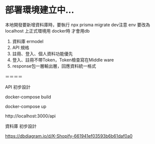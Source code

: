 # 部署環境建立中...

本地開發要新增資料庫時，要執行 npx prisma migrate dev注意 env 要改為 localhost 上正式環境用 docker時 才會用db

1. 資料庫 ermodel
2. API 規格
3. 註冊、登入、個人資料功能優先
4. 登入、註冊不帶Token，Token檢查寫在Middle ware
5. response包一層輸出層，回應資料統一格式

＝＝＝＝

API 初步設計

docker-compose build

docker-compose up

http://localhost:3000/api

資料庫 初步設計

https://dbdiagram.io/d/K-Shopify-661941ef03593b6b61daf0a0
